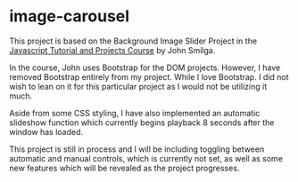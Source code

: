 # image-carousel

This project is based on the Background Image Slider Project in the
[Javascript Tutorial and Projects Course](https://www.udemy.com/javascript-tutorial-for-beginners/) by John Smilga.

In the course, John uses Bootstrap for the DOM projects. However, I have removed Bootstrap entirely from my project. While I love Bootstrap. I did not wish to lean on it for this particular project as I would not be utilizing it much.

Aside from some CSS styling, I have also implemented an automatic slideshow function which currently begins playback 8 seconds after the window has loaded.

This project is still in process and I will be including toggling between automatic and manual controls, which is currently not set, as well as some new features which will be revealed as the project progresses.
